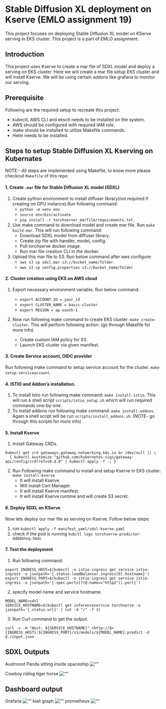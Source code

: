 # Stable Diffusion XL deployment on Kserve (EMLO assignment 19)
This project focuses on deploying Stable Diffusion XL model on KServe serving in EKS cluster. This project is a part of EMLO assignment.

## Introduction
This project uses Kserve to create a mar file of SDXL model and deploy a serving on EKS cluster. Here we will create a mar file setup EKS cluster and will install Kserve. We will be using certain addons like grafana to monitor our serving.

## Prerequisite
Following are the required setup to recreate this project:
- kubectl, AWS CLI and eksctl needs to be installed on the system.
- AWS should be configured with required IAM role.
- make should be installed to utilize Makefile commands.
- Helm needs to be installed.

## Steps to setup Stable Diffusion XL Kserving on Kubernates
NOTE:- All steps are implemented using Makefile, to know more please checkout `Makefile` of this repo

#### 1. Create `.mar` file for Stable Diffusion XL model (SDXL)
1. Create python environment to install diffuser library(not required if creating on GPU instance).Run following command:
    - `python -m venv env`
    - `source env/bin/activate`
    - `pip install -r torchserver_marfile/requirements.txt`. 
2. Use make command to download model and create mar file. Run `make build-mar`. This will run following command:
    - Download SDXL model from diffuser library.
    - Create zip file with handler, model, config.
    - Pull torchserve docker image.
    - Run mar file creation CLI in the docker.
3. Upload this mar file to S3. Run below command after aws configure:
    - `aws s3 cp sdxl.mar s3://bucket_name/folder`.
    - `aws s3 cp config.properties s3://bucket_name/folder`

#### 2. Cluster creation using EKS on AWS cloud
1. Export necessary environment variable. Run below command:
    - `export ACCOUNT_ID = your_id`
    - `export CLUSTER_NAME = basic-cluster`
    - `export REGION = ap-south-1`

2. Now run following make command to create EKS cluster:
    `make create-cluster`. This will perform following action: (go through Makefile for more info)
    - Create custom IAM policy for S3.
    - Launch EKS cluster via given manifest.

#### 3. Create Service account, OIDC provider
Run following make command to setup service account for the cluster. `make setup-serviceaccount`.

#### 4. ISTIO and Addon's installation.
1. To install Istio run following make command: `make install-istio`. This will run a shell script `scripts/istio_setup.sh` which will run required commands one-by-one.
2. To install addons run following make command: `make install-addons`. Again a shell script will be run `scripts/install_addons.sh`.
(NOTE- go through this scripts for more info)

#### 5. Install Kserve
1. Install Gateway CRDs.
```
kubectl get crd gateways.gateway.networking.k8s.io &> /dev/null || \
  { kubectl kustomize "github.com/kubernetes-sigs/gateway-api/config/crd?ref=v0.8.0" | kubectl apply -f -; }
```
2. Run Following make command to install and setup Kserve in EKS cluster: `make install-kserve`
    - It will install Kserve.
    - Will install Cert Manager.
    - It will install Kserve manifest.
    - It will install Kserve runtime and will create S3 secret.

#### 6. Deploy SDXL on KServe
Now lets deploy our mar file as serving on Kserve. Follow below steps:
1. run `kubectl apply -f manifest_yaml/sdxl-kserve.yaml`
2. check if the pod is running `kubctl logs torchserve-predictor-dd88bhnq-56dc`

#### 7. Test the deployment
1. Run following command:
```
export INGRESS_HOST=$(kubectl -n istio-ingress get service istio-ingress -o jsonpath='{.status.loadBalancer.ingress[0].hostname}')
export INGRESS_PORT=$(kubectl -n istio-ingress get service istio-ingress -o jsonpath='{.spec.ports[?(@.name=="http2")].port}')
```
2. specify model name and service hostname.
```
MODEL_NAME=sdxl
SERVICE_HOSTNAME=$(kubectl get inferenceservice torchserve -o jsonpath='{.status.url}' | cut -d "/" -f 3)
```
3. Run Curl command to get the output.
```
curl -v -H "Host: ${SERVICE_HOSTNAME}" <http://$>{INGRESS_HOST}:${INGRESS_PORT}/v1/models/${MODEL_NAME}:predict -d @./input.json

```
## SDXL Outputs
Austronot Panda sitting inside spaceship
<img src="output_images/output_1.jpg" alt= “” width="" height="">
<br>

Cowboy riding tiger horse
<img src="output_images/output_2.jpg" alt= “” width="" height="">

## Dashboard output
Grafana
<img src="output_logs/grafana.jpg" alt= “” width="" height="">
kiali graph
<img src="output_logs/kiali-graph.png" alt= “” width="" height="">
prometheus
<img src="output_logs/prometheus.png" alt= “” width="" height="">